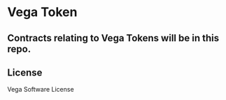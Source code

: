 # Vega Token
## Contracts relating to Vega Tokens will be in this repo.

License
----
Vega Software License
